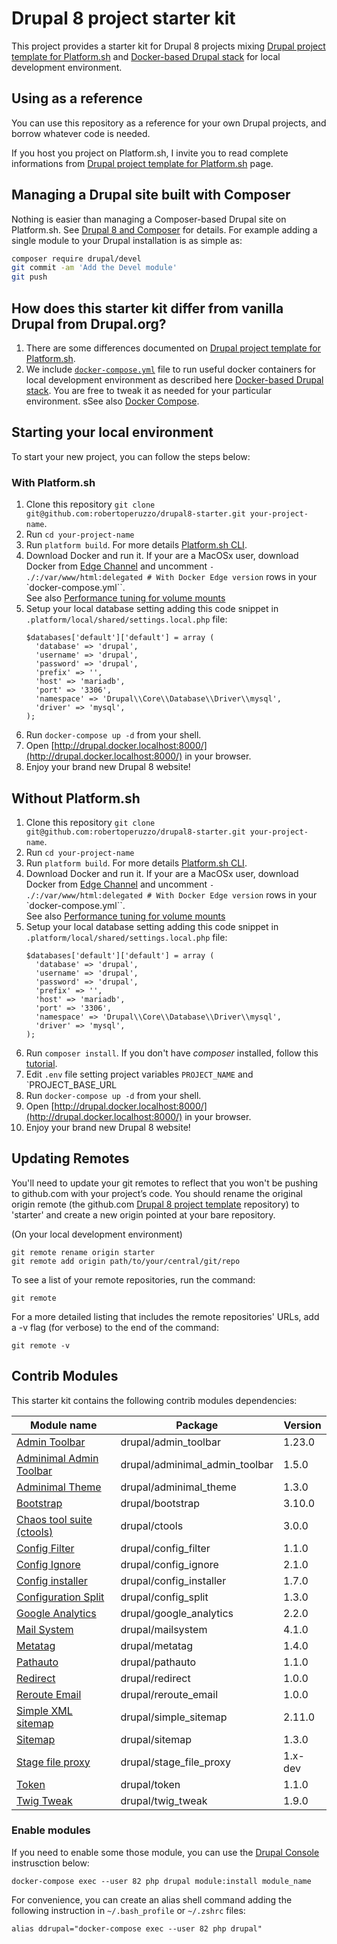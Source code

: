 # Drupal 8 project starter kit

This project provides a starter kit for Drupal 8 projects mixing [Drupal project template for Platform.sh](https://github.com/platformsh/platformsh-example-drupal8) and
 [Docker-based Drupal stack](https://github.com/wodby/docker4drupal) for local development environment. 

## Using as a reference

You can use this repository as a reference for your own Drupal projects, and borrow whatever code is needed. 

If you host you project on Platform.sh, I invite you to read complete informations from [Drupal project template for Platform.sh](https://github.com/platformsh/platformsh-example-drupal8) page. 

## Managing a Drupal site built with Composer

Nothing is easier than managing a Composer-based Drupal site on Platform.sh. 
See [Drupal 8 and Composer](https://docs.platform.sh/frameworks/drupal8.html) for details. 
For example adding a single module to your Drupal installation is as simple as:

```sh
composer require drupal/devel
git commit -am 'Add the Devel module'
git push
```

## How does this starter kit differ from vanilla Drupal from Drupal.org?

1. There are some differences documented on [Drupal project template for Platform.sh](https://github.com/platformsh/platformsh-example-drupal8#how-does-this-starter-kit-differ-from-vanilla-drupal-from-drupalorg).
2. We include [`docker-compose.yml`](https://github.com/robertoperuzzo/drupal8-starter/blob/master/docker-compose.yml) file
to run useful docker containers for local development environment as described here [Docker-based Drupal stack](https://github.com/wodby/docker4drupal).
You are free to tweak it as needed for your particular environment.
sSee also [Docker Compose](https://docs.docker.com/compose/).

## Starting your local environment

To start your new project, you can follow the steps below:

### With Platform.sh
1. Clone this repository `git clone git@github.com:robertoperuzzo/drupal8-starter.git your-project-name`.
2. Run `cd your-project-name`
3. Run `platform build`. For more details [Platform.sh CLI](https://docs.platform.sh/gettingstarted/cli.html).
4. Download Docker and run it. If your are a MacOSx user, download Docker from [Edge Channel](https://docs.docker.com/docker-for-mac/install/#download-docker-for-mac)
and uncomment `- ./:/var/www/html:delegated # With Docker Edge version` rows in your `docker-compose.yml``.  
See also [Performance tuning for volume mounts ](https://docs.docker.com/docker-for-mac/osxfs-caching/#performance-implications-of-host-container-file-system-consistency)
5. Setup your local database setting adding this code snippet in ``.platform/local/shared/settings.local.php`` file:
   ```
   $databases['default']['default'] = array (
     'database' => 'drupal',
     'username' => 'drupal',
     'password' => 'drupal',
     'prefix' => '',
     'host' => 'mariadb',
     'port' => '3306',
     'namespace' => 'Drupal\\Core\\Database\\Driver\\mysql',
     'driver' => 'mysql',
   );
   ```
6. Run `docker-compose up -d` from your shell.
7. Open [http://drupal.docker.localhost:8000/](http://drupal.docker.localhost:8000/) in your browser.
8. Enjoy your brand new Drupal 8 website!

## Without Platform.sh
1. Clone this repository `git clone git@github.com:robertoperuzzo/drupal8-starter.git your-project-name`.
2. Run `cd your-project-name`
3. Run `platform build`. For more details [Platform.sh CLI](https://docs.platform.sh/gettingstarted/cli.html).
4. Download Docker and run it. If your are a MacOSx user, download Docker from [Edge Channel](https://docs.docker.com/docker-for-mac/install/#download-docker-for-mac)
and uncomment `- ./:/var/www/html:delegated # With Docker Edge version` rows in your `docker-compose.yml``.  
See also [Performance tuning for volume mounts ](https://docs.docker.com/docker-for-mac/osxfs-caching/#performance-implications-of-host-container-file-system-consistency)
5. Setup your local database setting adding this code snippet in ``.platform/local/shared/settings.local.php`` file:
   ```
   $databases['default']['default'] = array (
     'database' => 'drupal',
     'username' => 'drupal',
     'password' => 'drupal',
     'prefix' => '',
     'host' => 'mariadb',
     'port' => '3306',
     'namespace' => 'Drupal\\Core\\Database\\Driver\\mysql',
     'driver' => 'mysql',
   );
   ```
6. Run `composer install`. If you don't have *composer* installed, follow this [tutorial](https://getcomposer.org/doc/00-intro.md#installation-linux-unix-osx).
7. Edit `.env` file setting project variables `PROJECT_NAME` and `PROJECT_BASE_URL 
8. Run `docker-compose up -d` from your shell.
7. Open [http://drupal.docker.localhost:8000/](http://drupal.docker.localhost:8000/) in your browser.
8. Enjoy your brand new Drupal 8 website!

## Updating Remotes
You'll need to update your git remotes to reflect that you won't be pushing to github.com with your project’s code. 
You should rename the original origin remote (the github.com [Drupal 8 project template](https://github.com/robertoperuzzo/drupal8-starter) repository) 
to 'starter' and create a new origin pointed at your bare repository.

(On your local development environment)

```
git remote rename origin starter
git remote add origin path/to/your/central/git/repo
```

To see a list of your remote repositories, run the command:

```
git remote
```

For a more detailed listing that includes the remote repositories' URLs, add a -v flag (for verbose) to the end of the command:

```
git remote -v
```

## Contrib Modules

This starter kit contains the following contrib modules dependencies:

| Module name                                                                       | Package                        | Version | 
| --------------------------------------------------------------------------------- | ------------------------------ | ------- | 
| [Admin Toolbar](https://www.drupal.org/project/admin_toolbar)                     | drupal/admin_toolbar           | 1.23.0  |
| [Adminimal Admin Toolbar](https://www.drupal.org/project/adminimal_admin_toolbar) | drupal/adminimal_admin_toolbar | 1.5.0   |
| [Adminimal Theme](https://www.drupal.org/project/adminimal_theme)                 | drupal/adminimal_theme         | 1.3.0   |
| [Bootstrap](https://www.drupal.org/project/bootstrap)                             | drupal/bootstrap               | 3.10.0  | 
| [Chaos tool suite (ctools)](https://www.drupal.org/project/ctools)                | drupal/ctools                  | 3.0.0   |
| [Config Filter](https://www.drupal.org/project/config_filter)                     | drupal/config_filter           | 1.1.0   |
| [Config Ignore](https://www.drupal.org/project/config_ignore)                     | drupal/config_ignore           | 2.1.0   |
| [Config installer](https://www.drupal.org/project/config_installer)               | drupal/config_installer        | 1.7.0   |
| [Configuration Split](https://www.drupal.org/project/config_split)                | drupal/config_split            | 1.3.0   |
| [Google Analytics](https://www.drupal.org/project/google_analytics)               | drupal/google_analytics        | 2.2.0   |
| [Mail System](https://www.drupal.org/project/mailsystem)                          | drupal/mailsystem              | 4.1.0   |
| [Metatag](https://www.drupal.org/project/metatag)                                 | drupal/metatag                 | 1.4.0   |
| [Pathauto](https://www.drupal.org/project/pathauto)                               | drupal/pathauto                | 1.1.0   |
| [Redirect](https://www.drupal.org/project/redirect)                               | drupal/redirect                | 1.0.0   |
| [Reroute Email](https://www.drupal.org/project/reroute_email)                     | drupal/reroute_email           | 1.0.0   |
| [Simple XML sitemap](https://www.drupal.org/project/simple_sitemap)               | drupal/simple_sitemap          | 2.11.0  |
| [Sitemap](https://www.drupal.org/project/sitemap)                                 | drupal/sitemap                 | 1.3.0   |
| [Stage file proxy](https://www.drupal.org/project/stage_file_proxy)               | drupal/stage_file_proxy        | 1.x-dev |
| [Token](https://www.drupal.org/project/token)                                     | drupal/token                   | 1.1.0   |
| [Twig Tweak](https://www.drupal.org/project/twig_tweak)                           | drupal/twig_tweak              | 1.9.0   |

### Enable modules

If you need to enable some those module, you can use the [Drupal Console](https://drupalconsole.com/) instrusction below:

```
docker-compose exec --user 82 php drupal module:install module_name
```

For convenience, you can create an alias shell command adding the following instruction in `~/.bash_profile` or `~/.zshrc` files:

```
alias ddrupal="docker-compose exec --user 82 php drupal"
``` 